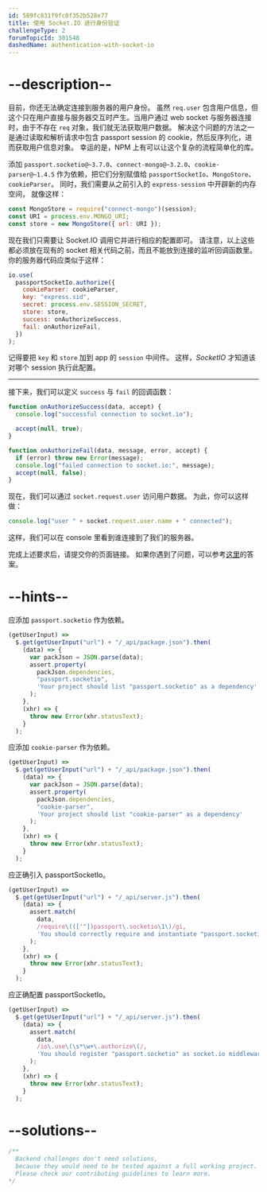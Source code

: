 ```yaml
---
id: 589fc831f9fc0f352b528e77
title: 使用 Socket.IO 进行身份验证
challengeType: 2
forumTopicId: 301548
dashedName: authentication-with-socket-io
---
```


# --description--

目前，你还无法确定连接到服务器的用户身份。 虽然 `req.user` 包含用户信息，但这个只在用户直接与服务器交互时产生。当用户通过 web socket 与服务器连接时，由于不存在 `req` 对象，我们就无法获取用户数据。 解决这个问题的方法之一是通过读取和解析请求中包含 passport session 的 cookie，然后反序列化，进而获取用户信息对象。 幸运的是，NPM 上有可以让这个复杂的流程简单化的库。

添加 `passport.socketio@~3.7.0`、`connect-mongo@~3.2.0`、`cookie-parser@~1.4.5` 作为依赖，把它们分别赋值给 `passportSocketIo`、`MongoStore`、`cookieParser`。 同时，我们需要从之前引入的 `express-session` 中开辟新的内存空间， 就像这样：

```js
const MongoStore = require("connect-mongo")(session);
const URI = process.env.MONGO_URI;
const store = new MongoStore({ url: URI });
```

现在我们只需要让 Socket.IO 调用它并进行相应的配置即可。 请注意，以上这些都必须放在现有的 socket 相关代码之前，而且不能放到连接的监听回调函数里。 你的服务器代码应类似于这样：

```js
io.use(
  passportSocketIo.authorize({
    cookieParser: cookieParser,
    key: "express.sid",
    secret: process.env.SESSION_SECRET,
    store: store,
    success: onAuthorizeSuccess,
    fail: onAuthorizeFail,
  })
);
```

记得要把 `key` 和 `store` 加到 app 的 `session` 中间件。 这样，_SocketIO_ 才知道该对哪个 session 执行此配置。

<hr />

接下来，我们可以定义 `success` 与 `fail` 的回调函数：

```js
function onAuthorizeSuccess(data, accept) {
  console.log("successful connection to socket.io");

  accept(null, true);
}

function onAuthorizeFail(data, message, error, accept) {
  if (error) throw new Error(message);
  console.log("failed connection to socket.io:", message);
  accept(null, false);
}
```

现在，我们可以通过 `socket.request.user` 访问用户数据。 为此，你可以这样做：

```js
console.log("user " + socket.request.user.name + " connected");
```

这样，我们可以在 console 里看到谁连接到了我们的服务器。

完成上述要求后，请提交你的页面链接。 如果你遇到了问题，可以参考[这里](https://gist.github.com/camperbot/1414cc9433044e306dd7fd0caa1c6254)的答案。

# --hints--

应添加 `passport.socketio` 作为依赖。

```js
(getUserInput) =>
  $.get(getUserInput("url") + "/_api/package.json").then(
    (data) => {
      var packJson = JSON.parse(data);
      assert.property(
        packJson.dependencies,
        "passport.socketio",
        'Your project should list "passport.socketio" as a dependency'
      );
    },
    (xhr) => {
      throw new Error(xhr.statusText);
    }
  );
```

应添加 `cookie-parser` 作为依赖。

```js
(getUserInput) =>
  $.get(getUserInput("url") + "/_api/package.json").then(
    (data) => {
      var packJson = JSON.parse(data);
      assert.property(
        packJson.dependencies,
        "cookie-parser",
        'Your project should list "cookie-parser" as a dependency'
      );
    },
    (xhr) => {
      throw new Error(xhr.statusText);
    }
  );
```

应正确引入 passportSocketIo。

```js
(getUserInput) =>
  $.get(getUserInput("url") + "/_api/server.js").then(
    (data) => {
      assert.match(
        data,
        /require\((['"])passport\.socketio\1\)/gi,
        'You should correctly require and instantiate "passport.socketio"'
      );
    },
    (xhr) => {
      throw new Error(xhr.statusText);
    }
  );
```

应正确配置 passportSocketIo。

```js
(getUserInput) =>
  $.get(getUserInput("url") + "/_api/server.js").then(
    (data) => {
      assert.match(
        data,
        /io\.use\(\s*\w+\.authorize\(/,
        'You should register "passport.socketio" as socket.io middleware and provide it correct options'
      );
    },
    (xhr) => {
      throw new Error(xhr.statusText);
    }
  );
```

# --solutions--

```js
/**
  Backend challenges don't need solutions, 
  because they would need to be tested against a full working project. 
  Please check our contributing guidelines to learn more.
*/
```
